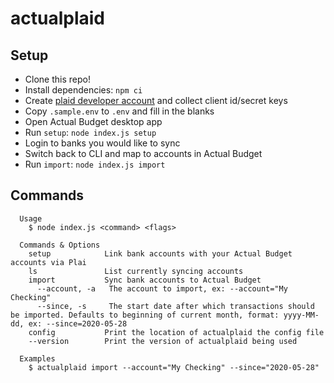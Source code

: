 # actualplaid

## Setup

-   Clone this repo!
-   Install dependencies: `npm ci`
-   Create [plaid developer account](https://dashboard.plaid.com/overview/development) and collect client id/secret keys
-   Copy `.sample.env` to `.env` and fill in the blanks
-   Open Actual Budget desktop app
-   Run `setup`: `node index.js setup`
-   Login to banks you would like to sync
-   Switch back to CLI and map to accounts in Actual Budget
-   Run `import`: `node index.js import`

## Commands

```
  Usage
    $ node index.js <command> <flags>

  Commands & Options
    setup            Link bank accounts with your Actual Budget accounts via Plai
    ls               List currently syncing accounts
    import           Sync bank accounts to Actual Budget
      --account, -a   The account to import, ex: --account="My Checking"
      --since, -s     The start date after which transactions should be imported. Defaults to beginning of current month, format: yyyy-MM-dd, ex: --since=2020-05-28
    config           Print the location of actualplaid the config file
    --version        Print the version of actualplaid being used

  Examples
    $ actualplaid import --account="My Checking" --since="2020-05-28"
```
